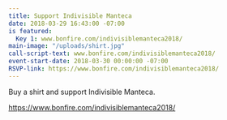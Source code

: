 ```yaml
---
title: Support Indivisible Manteca
date: 2018-03-29 16:43:00 -07:00
is featured:
  Key 1: www.bonfire.com/indivisiblemanteca2018/
main-image: "/uploads/shirt.jpg"
call-script-text: www.bonfire.com/indivisiblemanteca2018/
event-start-date: 2018-03-30 00:00:00 -07:00
RSVP-link: https://www.bonfire.com/indivisiblemanteca2018/
---
```


Buy a shirt and support Indivisible Manteca.

https://www.bonfire.com/indivisiblemanteca2018/